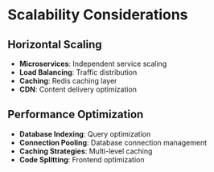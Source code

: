 # Scalability Considerations

## Horizontal Scaling
- **Microservices**: Independent service scaling
- **Load Balancing**: Traffic distribution
- **Caching**: Redis caching layer
- **CDN**: Content delivery optimization

## Performance Optimization
- **Database Indexing**: Query optimization
- **Connection Pooling**: Database connection management
- **Caching Strategies**: Multi-level caching
- **Code Splitting**: Frontend optimization

